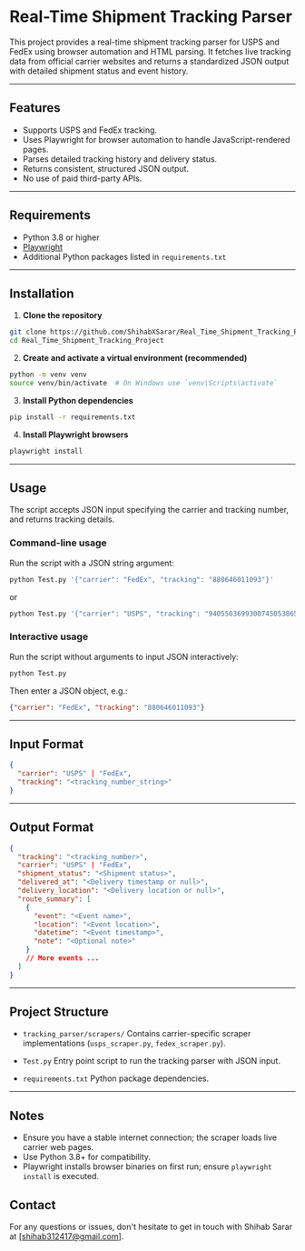 # Real-Time Shipment Tracking Parser

This project provides a real-time shipment tracking parser for USPS and FedEx using browser automation and HTML parsing. It fetches live tracking data from official carrier websites and returns a standardized JSON output with detailed shipment status and event history.

---

## Features

- Supports USPS and FedEx tracking.
- Uses Playwright for browser automation to handle JavaScript-rendered pages.
- Parses detailed tracking history and delivery status.
- Returns consistent, structured JSON output.
- No use of paid third-party APIs.

---

## Requirements

- Python 3.8 or higher
- [Playwright](https://playwright.dev/python/)
- Additional Python packages listed in `requirements.txt`

---

## Installation

1. **Clone the repository**

```bash
git clone https://github.com/ShihabXSarar/Real_Time_Shipment_Tracking_Project
cd Real_Time_Shipment_Tracking_Project

````

2. **Create and activate a virtual environment (recommended)**

```bash
python -m venv venv
source venv/bin/activate  # On Windows use `venv\Scripts\activate`
```

3. **Install Python dependencies**

```bash
pip install -r requirements.txt
```

4. **Install Playwright browsers**

```bash
playwright install
```

---

## Usage

The script accepts JSON input specifying the carrier and tracking number, and returns tracking details.

### Command-line usage

Run the script with a JSON string argument:

```bash
python Test.py '{"carrier": "FedEx", "tracking": "880646011093"}'
```

or

```bash
python Test.py '{"carrier": "USPS", "tracking": "9405503699300745053865"}'
```

### Interactive usage

Run the script without arguments to input JSON interactively:

```bash
python Test.py
```

Then enter a JSON object, e.g.:

```json
{"carrier": "FedEx", "tracking": "880646011093"}
```

---

## Input Format

```json
{
  "carrier": "USPS" | "FedEx",
  "tracking": "<tracking_number_string>"
}
```

---

## Output Format

```json
{
  "tracking": "<tracking_number>",
  "carrier": "USPS" | "FedEx",
  "shipment_status": "<Shipment status>",
  "delivered_at": "<Delivery timestamp or null>",
  "delivery_location": "<Delivery location or null>",
  "route_summary": [
    {
      "event": "<Event name>",
      "location": "<Event location>",
      "datetime": "<Event timestamp>",
      "note": "<Optional note>"
    }
    // More events ...
  ]
}
```

---

## Project Structure

* `tracking_parser/scrapers/`
  Contains carrier-specific scraper implementations (`usps_scraper.py`, `fedex_scraper.py`).

* `Test.py`
  Entry point script to run the tracking parser with JSON input.

* `requirements.txt`
  Python package dependencies.

---

## Notes

* Ensure you have a stable internet connection; the scraper loads live carrier web pages.
* Use Python 3.8+ for compatibility.
* Playwright installs browser binaries on first run; ensure `playwright install` is executed.


## Contact

For any questions or issues, don't hesitate to get in touch with Shihab Sarar at \[[shihab312417@gmail.com](mailto:shihab312417@gmail.com)].
